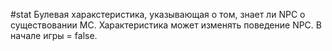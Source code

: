 #stat 
Булевая харакстеристика, указывающая о том, знает ли NPC о существовании MC. 
Характеристика может изменять поведение NPC. В начале игры = false. 